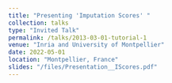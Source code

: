 ```yaml
---
title: "Presenting 'Imputation Scores' "
collection: talks
type: "Invited Talk"
permalink: /talks/2013-03-01-tutorial-1
venue: "Inria and University of Montpellier"
date: 2022-05-01
location: "Montpellier, France"
slides: "/files/Presentation__IScores.pdf"
---
```


